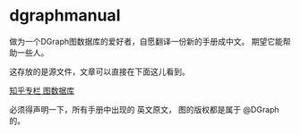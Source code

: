 # dgraphmanual

做为一个DGraph图数据库的爱好者，自愿翻译一份新的手册成中文。
期望它能帮助一些人。

这存放的是源文件，文章可以直接在下面这儿看到。

[知乎专栏 图数据库](https://zhuanlan.zhihu.com/c_1222911919302107136)


必须得声明一下，所有手册中出现的 英文原文， 图的版权都是属于 @DGraph 的。